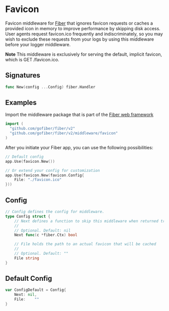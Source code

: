 # Favicon

Favicon middleware for [Fiber](https://github.com/gofiber/fiber) that ignores favicon requests or caches a provided icon in memory to improve performance by skipping disk access. User agents request favicon.ico frequently and indiscriminately, so you may wish to exclude these requests from your logs by using this middleware before your logger middleware.

**Note** This middleware is exclusively for serving the default, implicit favicon, which is GET /favicon.ico.

## Signatures

```go
func New(config ...Config) fiber.Handler
```

## Examples

Import the middleware package that is part of the [Fiber web framework](https://github.com/gofiber/fiber)

```go
import (
  "github.com/gofiber/fiber/v2"
  "github.com/gofiber/fiber/v2/middleware/favicon"
)
```

After you initiate your Fiber app, you can use the following possibilities:

```go
// Default config
app.Use(favicon.New())

// Or extend your config for customization
app.Use(favicon.New(favicon.Config{
    File: "./favicon.ico"
}))
```

## Config

```go
// Config defines the config for middleware.
type Config struct {
    // Next defines a function to skip this middleware when returned true.
    //
    // Optional. Default: nil
    Next func(c *fiber.Ctx) bool

    // File holds the path to an actual favicon that will be cached
    //
    // Optional. Default: ""
    File string
}
```

## Default Config

```go
var ConfigDefault = Config{
    Next: nil,
    File:    ""
}
```

